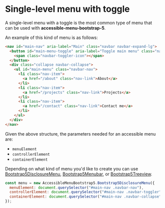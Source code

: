 # Single-level menu with toggle

A single-level menu with a toggle is the most common type of menu that can be used with **accessible-menu-bootstrap-5**.

An example of this kind of menu is as follows:

```html
<nav id="main-nav" aria-label="Main" class="navbar navbar-expand-lg">
  <button id="main-menu-toggle" aria-label="Toggle main menu" class="navbar-toggler">
    <span class="navbar-toggler-icon"></span>
  </button>
  <div class="collapse navbar-collapse">
    <ul id="main-menu" class="navbar-nav">
      <li class="nav-item">
        <a href="/about" class="nav-link">About</a>
      </li>
      <li class="nav-item">
        <a href="/projects" class="nav-link">Projects</a>
      </li>
      <li class="nav-item">
        <a href="/contact" class="nav-link">Contact me</a>
      </li>
    </ul>
  </div>
</nav>
```

Given the above structure, the parameters needed for an accessible menu are:

- `menuElement`
- `controllerElement`
- `containerElement`

Depending on what kind of menu you'd like to create you can use [Bootstrap5DisclosureMenu](https://accessible-menu.netlify.app/disclosuremenu), [Bootstrap5Menubar](https://accessible-menu.netlify.app/menubar), or [Bootstrap5Treeview](https://accessible-menu.netlify.app/treeview).

```js
const menu = new AccessibleMenuBootstrap5.Bootstrap5DisclosureMenu({
  menuElement: document.querySelector("#main-nav .navbar-nav"),
  controllerElement: document.querySelector("#main-nav .navbar-toggler"),
  containerElement: document.querySelector("#main-nav .navbar-collapse"),
});
```
